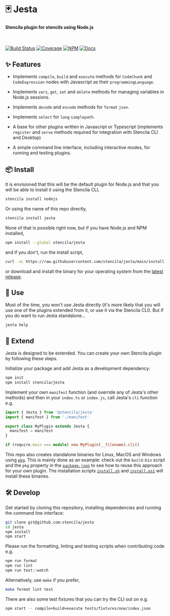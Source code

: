 # 🃏 Jesta

#### Stencila plugin for stencils using Node.js

<br>

[![Build Status](https://dev.azure.com/stencila/stencila/_apis/build/status/stencila.jesta?branchName=main)](https://dev.azure.com/stencila/stencila/_build/latest?definitionId=13&branchName=main)
[![Coverage](https://codecov.io/gh/stencila/jesta/branch/main/graph/badge.svg)](https://codecov.io/gh/stencila/jesta)
[![NPM](https://img.shields.io/npm/v/@stencila/jesta.svg?style=flat)](https://www.npmjs.com/package/@stencila/jesta)
[![Docs](https://img.shields.io/badge/docs-latest-blue.svg)](https://stencila.github.io/jesta/)

## ✨ Features

- Implements `compile`, `build` and `execute` methods for `CodeChunk` and `CodeExpression` nodes with Javascript as their `programmingLanguage`.

- Implements `vars`, `get`, `set` and `delete` methods for managing variables in Node.js sessions.

- Implements `decode` and `encode` methods for `format` `json`.

- Implements `select` for `lang` `simplepath`.

- A base for other plugins written in Javascript or Typescript (implements `register` and `serve` methods required for integration with Stencila CLI and Desktop)

- A simple command line interface, including interactive modes, for running and testing plugins.

## 📦 Install

It is envisioned that this will be the default plugin for Node.js and that you will be able to install it using the Stencila CLI,

```sh
stencila install nodejs
```

Or using the name of this repo directly,

```sh
stencila install jesta
```

None of that is possible right now, but if you have Node.js and NPM installed,

```sh
npm install --global stencila/jesta
```

and if you don't, run the install script,

```sh
curl -sL https://raw.githubusercontent.com/stencila/jesta/main/install.sh | sh
```

or download and install the binary for your operating system from the [latest release](https://github.com/stencila/jesta/releases).

## 🚀 Use

Most of the time, you won't use Jesta directly (it's more likely that you will use one of the plugins extended from it, or use it via the Stencila CLI). But if you do want to run Jesta standalone...

```sh
jesta help
```

## 💪 Extend

Jesta is designed to be extended. You can create your own Stencila plugin by following these steps.

Initialize your package and add Jesta as a development dependency:

```sh
npm init
npm install stencila/jesta
```

Implement your own `manifest` function (and override any of Jesta's other methods) and then in your `index.ts` or `index.js`, call Jesta's `cli` function e.g.

```ts
import { Jesta } from '@stencila/jesta'
import { manifest } from './manifest'

export class MyPlugin extends Jesta {
  manifest = manifest
}

if (require.main === module) new MyPlugin(__filename).cli()
```

This repo also creates standalone binaries for Linux, MacOS and Windows using [`pkg`](https://github.com/vercel/pkg). This is mainly done as an example: check out the `build:bin` script and the `pkg` property in the [`package.json`](package.json) to see how to reuse this approach for your own plugin. The installation scripts [`install.sh`](install.sh) and [`install.ps1`](install.ps1) will install these binaries.

## 🛠️ Develop

Get started by cloning this repository, installing dependencies and running the command line interface:

```sh
git clone git@github.com:stencila/jesta
cd jesta
npm install
npm start
```

Please run the formatting, linting and testing scripts when contributing code e.g.

```sh
npm run format
npm run lint
npm run test::watch
```

Alternatively, use `make` if you prefer,

```sh
make format lint test
```

There are also some test fixtures that you can try the CLI out on e.g.

```sh
npm start -- compile+build+execute tests/fixtures/one/index.json
```
